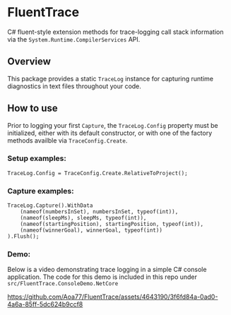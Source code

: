 # FluentTrace
C# fluent-style extension methods for trace-logging call stack information via the `System.Runtime.CompilerServices` API. 

## Overview
This package provides a static `TraceLog` instance for capturing runtime diagnostics in text files throughout your code.

## How to use
Prior to logging your first `Capture`, the `TraceLog.Config` property must be initialized, either with its default constructor, or with one of the factory methods availble via `TraceConfig.Create`.

### Setup examples:
```
TraceLog.Config = TraceConfig.Create.RelativeToProject();
```

### Capture examples:
```
TraceLog.Capture().WithData
    (nameof(numbersInSet), numbersInSet, typeof(int)),
    (nameof(sleepMs), sleepMs, typeof(int)),
    (nameof(startingPosition), startingPosition, typeof(int)),
    (nameof(winnerGoal), winnerGoal, typeof(int))
).Flush();
```

### Demo:

Below is a video demonstrating trace logging in a simple C# console application. The code for this demo is included in this repo under `src/FluentTrace.ConsoleDemo.NetCore`

https://github.com/Aoa77/FluentTrace/assets/4643190/3f6fd84a-0ad0-4a6a-85ff-5dc624b9ccf8


